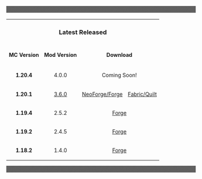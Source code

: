<p><img src="https://raw.githubusercontent.com/MomentariyModder/branding/main/sites/site/line.png" alt="" /></p>
<table><tbody>
    <tr>
        <td colspan="4"><h3 align="center">Latest Released</h3></td>
    </tr>
    <tr>
        <td><h4 align="center">MC Version</h4></td>
        <td><h4 align="center">Mod Version</h4></td>
        <td colspan="2"><h4 align="center">Download</h4></td>
    </tr>
	<tr>
        <td><p align="center"><b>1.20.4</b></p></td>
        <td><p align="center">4.0.0</p></td>
        <td colspan="2"><p align="center">Coming Soon!</p></td>
    </tr>
    <tr>
        <td><p align="center"><b>1.20.1</b></p></td>
        <td><p align="center"><a href="https://momentariymodder.xyz/blog/cmd-3.6.0">3.6.0</a></p></td>
        <td><p align="center"><a href="https://github.com/MomentariyModder/release/blob/main/Supported/created_music_discs/forge/1.20.1/%5BNeoLexForge%201.20.1%5DCreated%20Music%20Discs%5B3.6.0%5D.jar">NeoForge/Forge</a></p></td>
        <td><p align="center"><a href="https://github.com/MomentariyModder/release/blob/main/Supported/created_music_discs/fabric/1.20.1/%5BFabricQuilt%201.20.1%5DCreated%20Music%20Discs%5B3.6.0%5D.jar">Fabric/Quilt</a></p></td>
    </tr>
    <tr>
        <td><p align="center"><b>1.19.4</b></p></td>
        <td><p align="center">2.5.2</p></td>
        <td colspan="2"><p align="center"><a href="https://github.com/MomentariyModder/release/blob/main/Supported/created_music_discs/forge/1.19.4/%5B1.19.4%5DCreated%20Music%20Discs%5B2.5.2%5D.jar">Forge</a></p></td>
    </tr>
    <tr>
        <td><p align="center"><b>1.19.2</b></p></td>
        <td><p align="center">2.4.5</p></td>
        <td colspan="2"><p align="center"><a href="https://github.com/MomentariyModder/release/blob/main/Supported/created_music_discs/forge/1.19.2/%5B1.19.2%5DCreated%20Music%20Discs%5B2.4.5%5D.jar">Forge</a></p></td>
    </tr>
    <tr>
        <td><p align="center"><b>1.18.2</b></p></td>
        <td><p align="center">1.4.0</p></td>
        <td colspan="2"><p align="center"><a href="https://github.com/MomentariyModder/release/blob/main/Supported/created_music_discs/forge/1.18.2/%5B1.18.2%5DCreated%20Music%20Discs%5B1.4.0%5D.jar">Forge</a></p></td>
    </tr></tbody>
</table>
<p><img src="https://raw.githubusercontent.com/MomentariyModder/branding/main/sites/site/line.png" alt="" /></p>